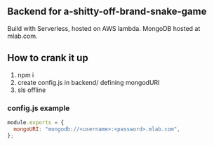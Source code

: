 ## Backend for a-shitty-off-brand-snake-game

Build with Serverless, hosted on AWS lambda.
MongoDB hosted at mlab.com.

## How to crank it up

1. npm i
2. create config.js in backend/ defining mongodURI
3. sls offline

### config.js example

```js
module.exports = {
  mongoURI: "mongodb://<username>:<password>.mlab.com",
};
```
